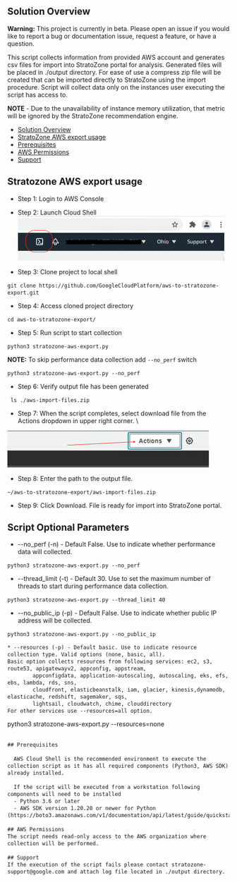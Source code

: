 <!--
Copyright 2021 Google LLC

Licensed under the Apache License, Version 2.0 (the "License");
you may not use this file except in compliance with the License.
You may obtain a copy of the License at

     https://www.apache.org/licenses/LICENSE-2.0

Unless required by applicable law or agreed to in writing, software
distributed under the License is distributed on an "AS IS" BASIS,
WITHOUT WARRANTIES OR CONDITIONS OF ANY KIND, either express or implied.
See the License for the specific language governing permissions and
limitations under the License.
-->

## Solution Overview
__Warning:__ This project is currently in beta. Please open an issue if you would like to report a bug or documentation issue, request a feature, or have a question.

This script collects information from provided AWS account and generates csv files for import into StratoZone portal for analysis.
Generated files will be placed in ./output directory. For ease of use a compress zip file will be created that can be imported directly to StratoZone using the import procedure. 
Script will collect data only on the instances user executing the script has access to. 

**NOTE** - Due to the unavailability of instance memory utilization, that metric will be ignored by the StratoZone recommendation engine.

- [Solution Overview](#solution-overview)
- [StratoZone AWS export usage](#stratozone-aws-export-usage)
- [Prerequisites](#prerequisites)
- [AWS Permissions](#AWS-Permissions)
- [Support](#Support)

## Stratozone AWS export usage

- Step 1: Login to AWS Console

- Step 2: Launch Cloud Shell \
!["Image of Cloud Shell Console highlighting an icon with a greater-than and underscore"](images/aws-cloudshell.png)

- Step 3: Clone project to local shell
```
git clone https://github.com/GoogleCloudPlatform/aws-to-stratozone-export.git
```

- Step 4: Access cloned project directory
```
cd aws-to-stratozone-export/
```

- Step 5: Run script to start collection
```
python3 stratozone-aws-export.py
```

__NOTE:__ To skip performance data collection add `--no_perf` switch 
```
python3 stratozone-aws-export.py --no_perf
```

- Step 6: Verify output file has been generated
```
 ls ./aws-import-files.zip
```

- Step 7: When the script completes, select download file from the Actions dropdown in upper right corner. \

!["Image of Cloud Shell Actions, download file"](images/aws-actions.png)

- Step 8: Enter the path to the output file.
```
~/aws-to-stratozone-export/aws-import-files.zip
```

- Step 9: Click Download. File is ready for import into StratoZone portal.

## Script Optional Parameters
* --no_perf (-n) - Default False. Use to indicate whether performance data will collected.
```
python3 stratozone-aws-export.py --no_perf
```
* --thread_limit (-t) - Default 30. Use to set the maximum number of threads to start during performance data collection.
```
python3 stratozone-aws-export.py --thread_limit 40
```
* --no_public_ip (-p) - Default False. Use to indicate whether public IP address will be collected.
```
python3 stratozone-aws-export.py --no_public_ip
```
```
* --resources (-p) - Default basic. Use to indicate resource collection type. Valid options (none, basic, all).
Basic option collects resources from following services: ec2, s3, route53, apigatewayv2, appconfig, appstream, 
        appconfigdata, application-autoscaling, autoscaling, eks, efs, ebs, lambda, rds, sns,
        cloudfront, elasticbeanstalk, iam, glacier, kinesis,dynamodb, elasticache, redshift, sagemaker, sqs,
        lightsail, cloudwatch, chime, clouddirectory
For other services use --resources=all option.
```
python3 stratozone-aws-export.py --resources=none
```

## Prerequisites

  AWS Cloud Shell is the recommended environment to execute the collection script as it has all required components (Python3, AWS SDK) already installed.

  If the script will be executed from a workstation following components will need to be installed
  - Python 3.6 or later
  - AWS SDK version 1.20.20 or newer for Python (https://boto3.amazonaws.com/v1/documentation/api/latest/guide/quickstart.html)

## AWS Permissions
The script needs read-only access to the AWS organization where collection will be performed.

## Support
If the execution of the script fails please contact stratozone-support@google.com and attach log file located in ./output directory.